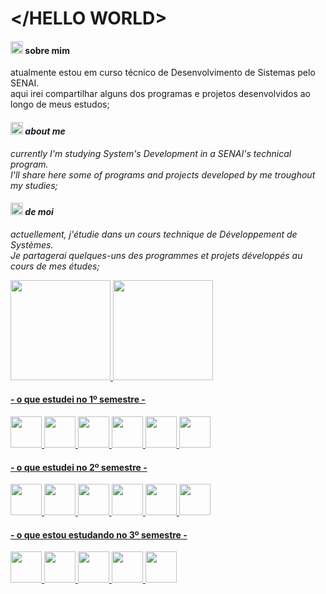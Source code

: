 # </HELLO WORLD>

<h4><img src="https://cdn-icons-png.flaticon.com/128/197/197386.png" height="20px" width="20px">  sobre mim  </h4>
atualmente estou em curso técnico de Desenvolvimento de Sistemas pelo SENAI.<br>
aqui irei compartilhar alguns dos programas e projetos desenvolvidos ao longo
de meus estudos;

<i><h4><img src="https://cdn-icons-png.flaticon.com/128/197/197484.png" height="20px" width="20px">  about me   </h4>
currently I'm studying System's Development in a SENAI's technical program.<br>
I'll share here some of programs and projects developed by me troughout my studies;</i>

<i><h4><img src="https://cdn-icons-png.flaticon.com/128/197/197560.png" height="20px" width="20px">  de moi   </h4>
actuellement, j'étudie dans un cours technique de Développement de Systèmes.<br>
Je partagerai quelques-uns des programmes et projets développés au cours de mes études;</i>


<div>
<a href="https://github.com/o-Drive">
<img height="160em" src="https://github-readme-stats.vercel.app/api?username=o-Drive&amp;show_icons=true&amp;theme=gotham&amp;include_all_commits=true&amp;count_private=true">
<img height="160em" src="https://github-readme-stats.vercel.app/api/top-langs/?username=o-Drive&amp;layout=compact&amp;langs_count=7&amp;theme=gotham">
</div>
  
<h4>- o que estudei no 1º semestre -</h4>
<div>
  <img src="https://cdn.jsdelivr.net/gh/devicons/devicon/icons/python/python-original-wordmark.svg" height=50px width=50px/>
  <img src="https://cdn.jsdelivr.net/gh/devicons/devicon/icons/html5/html5-plain-wordmark.svg" height=50px width=50px/>
  <img src="https://cdn.jsdelivr.net/gh/devicons/devicon/icons/css3/css3-plain-wordmark.svg" height=50px width=50px/>
  <img src="https://cdn.jsdelivr.net/gh/devicons/devicon/icons/bootstrap/bootstrap-plain.svg" height=50px width=50px/>   
  <img src="https://cdn.jsdelivr.net/gh/devicons/devicon/icons/figma/figma-original.svg" height=50px width=50px/>
  <img src="https://cdn.jsdelivr.net/gh/devicons/devicon/icons/sqlite/sqlite-original.svg" height=50px width=50px/>
</div>

<h4>- o que estudei no 2º semestre -</h4>
<div>
  <img src="https://cdn.jsdelivr.net/gh/devicons/devicon/icons/java/java-original.svg" height=50px width=50px/>
  <img src="https://cdn.jsdelivr.net/gh/devicons/devicon/icons/html5/html5-plain-wordmark.svg" height=50px width=50px/>
  <img src="https://cdn.jsdelivr.net/gh/devicons/devicon/icons/css3/css3-plain-wordmark.svg" height=50px width=50px/>
  <img src="https://cdn.jsdelivr.net/gh/devicons/devicon/icons/javascript/javascript-plain.svg" height=50px width=50px/>
  <img src="https://cdn.jsdelivr.net/gh/devicons/devicon/icons/git/git-original.svg" height=50px width=50px/>
  <img src="https://cdn.jsdelivr.net/gh/devicons/devicon/icons/mysql/mysql-original.svg" height=50px width=50px/>
</div>

<h4>- o que estou estudando no 3º semestre -</h4>
<div>
  <img src="https://cdn.jsdelivr.net/gh/devicons/devicon/icons/html5/html5-plain-wordmark.svg" height=50px width=50px/>
  <img src="https://cdn.jsdelivr.net/gh/devicons/devicon/icons/css3/css3-plain-wordmark.svg" height=50px width=50px/>
  <img src="https://cdn.jsdelivr.net/gh/devicons/devicon/icons/javascript/javascript-plain.svg" height=50px width=50px/>
  <img src="https://cdn.jsdelivr.net/gh/devicons/devicon/icons/react/react-original.svg" height=50px width=50px/>
  <img src="https://cdn.jsdelivr.net/gh/devicons/devicon/icons/tailwindcss/tailwindcss-plain.svg" height=50px width=50px/>
          
          
          
</div>
